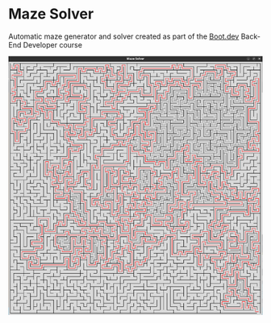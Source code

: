 # Maze Solver

Automatic maze generator and solver created as part of the [Boot.dev](https://www.boot.dev) Back-End Developer course

![example maze](/example.png)
